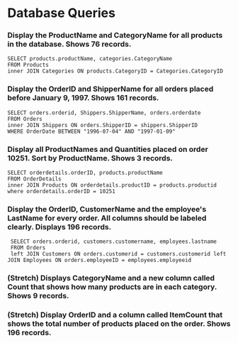 # Database Queries

### Display the ProductName and CategoryName for all products in the database. Shows 76 records.

    SELECT products.productName, categories.CategoryName
    FROM Products
    inner JOIN Categories ON products.CategoryID = Categories.CategoryID

### Display the OrderID and ShipperName for all orders placed before January 9, 1997. Shows 161 records.

    SELECT orders.orderid, Shippers.ShipperName, orders.orderdate
    FROM Orders
    inner JOIN Shippers ON orders.ShipperID = shippers.ShipperID
    WHERE OrderDate BETWEEN "1996-07-04" AND "1997-01-09"

### Display all ProductNames and Quantities placed on order 10251. Sort by ProductName. Shows 3 records.

    SELECT orderdetails.orderID, products.productName
    FROM OrderDetails
    inner JOIN Products ON orderdetails.productID = products.productid where orderdetails.orderID = 10251

### Display the OrderID, CustomerName and the employee's LastName for every order. All columns should be labeled clearly. Displays 196 records.

     SELECT orders.orderid, customers.customername, employees.lastname
     FROM Orders
     left JOIN Customers ON orders.customerid = customers.customerid left JOIN Employees ON orders.employeeID = employees.employeeid


### (Stretch) Displays CategoryName and a new column called Count that shows how many products are in each category. Shows 9 records.

### (Stretch) Display OrderID and a column called ItemCount that shows the total number of products placed on the order. Shows 196 records.

